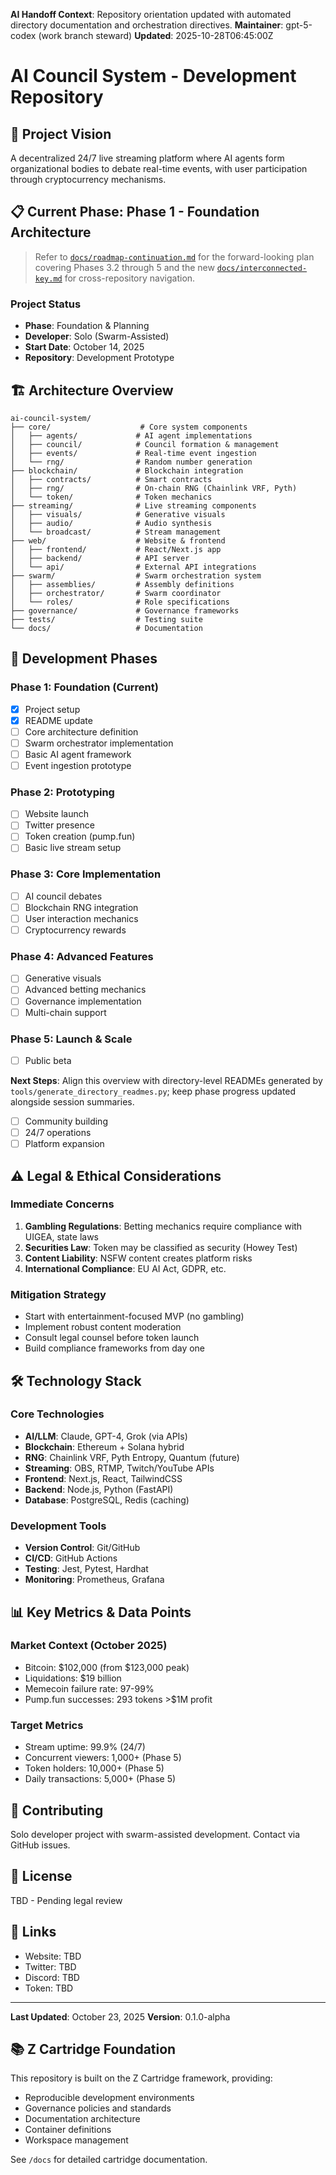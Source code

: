 <!-- AI-Handoff:START -->
**AI Handoff Context**: Repository orientation updated with automated directory documentation and orchestration directives.
**Maintainer**: gpt-5-codex (work branch steward)
**Updated**: 2025-10-28T06:45:00Z
<!-- AI-Handoff:END -->

# AI Council System - Development Repository

## 🎯 Project Vision

A decentralized 24/7 live streaming platform where AI agents form organizational bodies to debate real-time events, with user participation through cryptocurrency mechanisms.

## 📋 Current Phase: Phase 1 - Foundation Architecture

> Refer to [`docs/roadmap-continuation.md`](docs/roadmap-continuation.md) for the forward-looking plan covering Phases 3.2 through 5
and the new [`docs/interconnected-key.md`](docs/interconnected-key.md) for cross-repository navigation.

### Project Status

- **Phase**: Foundation & Planning
- **Developer**: Solo (Swarm-Assisted)
- **Start Date**: October 14, 2025
- **Repository**: Development Prototype

## 🏗️ Architecture Overview

```
ai-council-system/
├── core/                    # Core system components
│   ├── agents/             # AI agent implementations
│   ├── council/            # Council formation & management
│   ├── events/             # Real-time event ingestion
│   └── rng/                # Random number generation
├── blockchain/             # Blockchain integration
│   ├── contracts/          # Smart contracts
│   ├── rng/                # On-chain RNG (Chainlink VRF, Pyth)
│   └── token/              # Token mechanics
├── streaming/              # Live streaming components
│   ├── visuals/            # Generative visuals
│   ├── audio/              # Audio synthesis
│   └── broadcast/          # Stream management
├── web/                    # Website & frontend
│   ├── frontend/           # React/Next.js app
│   ├── backend/            # API server
│   └── api/                # External API integrations
├── swarm/                  # Swarm orchestration system
│   ├── assemblies/         # Assembly definitions
│   ├── orchestrator/       # Swarm coordinator
│   └── roles/              # Role specifications
├── governance/             # Governance frameworks
├── tests/                  # Testing suite
└── docs/                   # Documentation
```

## 🚀 Development Phases

### Phase 1: Foundation (Current)

- [x] Project setup
- [x] README update
- [ ] Core architecture definition
- [ ] Swarm orchestrator implementation
- [ ] Basic AI agent framework
- [ ] Event ingestion prototype

### Phase 2: Prototyping

- [ ] Website launch
- [ ] Twitter presence
- [ ] Token creation (pump.fun)
- [ ] Basic live stream setup

### Phase 3: Core Implementation

- [ ] AI council debates
- [ ] Blockchain RNG integration
- [ ] User interaction mechanics
- [ ] Cryptocurrency rewards

### Phase 4: Advanced Features

- [ ] Generative visuals
- [ ] Advanced betting mechanics
- [ ] Governance implementation
- [ ] Multi-chain support

### Phase 5: Launch & Scale

- [ ] Public beta

<!-- AI-Handoff:FOOTER-START -->
**Next Steps**: Align this overview with directory-level READMEs generated by `tools/generate_directory_readmes.py`; keep phase
progress updated alongside session summaries.
<!-- AI-Handoff:FOOTER-END -->
- [ ] Community building
- [ ] 24/7 operations
- [ ] Platform expansion

## ⚠️ Legal & Ethical Considerations

### Immediate Concerns

1. **Gambling Regulations**: Betting mechanics require compliance with UIGEA, state laws
2. **Securities Law**: Token may be classified as security (Howey Test)
3. **Content Liability**: NSFW content creates platform risks
4. **International Compliance**: EU AI Act, GDPR, etc.

### Mitigation Strategy

- Start with entertainment-focused MVP (no gambling)
- Implement robust content moderation
- Consult legal counsel before token launch
- Build compliance frameworks from day one

## 🛠️ Technology Stack

### Core Technologies

- **AI/LLM**: Claude, GPT-4, Grok (via APIs)
- **Blockchain**: Ethereum + Solana hybrid
- **RNG**: Chainlink VRF, Pyth Entropy, Quantum (future)
- **Streaming**: OBS, RTMP, Twitch/YouTube APIs
- **Frontend**: Next.js, React, TailwindCSS
- **Backend**: Node.js, Python (FastAPI)
- **Database**: PostgreSQL, Redis (caching)

### Development Tools

- **Version Control**: Git/GitHub
- **CI/CD**: GitHub Actions
- **Testing**: Jest, Pytest, Hardhat
- **Monitoring**: Prometheus, Grafana

## 📊 Key Metrics & Data Points

### Market Context (October 2025)

- Bitcoin: $102,000 (from $123,000 peak)
- Liquidations: $19 billion
- Memecoin failure rate: 97-99%
- Pump.fun successes: 293 tokens >$1M profit

### Target Metrics

- Stream uptime: 99.9% (24/7)
- Concurrent viewers: 1,000+ (Phase 5)
- Token holders: 10,000+ (Phase 5)
- Daily transactions: 5,000+ (Phase 5)

## 🤝 Contributing

Solo developer project with swarm-assisted development. Contact via GitHub issues.

## 📄 License

TBD - Pending legal review

## 🔗 Links

- Website: TBD
- Twitter: TBD
- Discord: TBD
- Token: TBD

---

**Last Updated**: October 23, 2025
**Version**: 0.1.0-alpha

## 📚 Z Cartridge Foundation

This repository is built on the Z Cartridge framework, providing:
- Reproducible development environments
- Governance policies and standards
- Documentation architecture
- Container definitions
- Workspace management

See `/docs` for detailed cartridge documentation.
